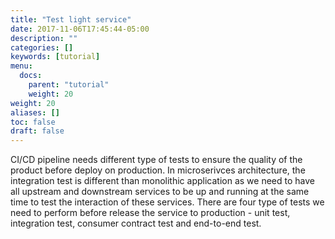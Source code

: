 ```yaml
---
title: "Test light service"
date: 2017-11-06T17:45:44-05:00
description: ""
categories: []
keywords: [tutorial]
menu:
  docs:
    parent: "tutorial"
    weight: 20
weight: 20
aliases: []
toc: false
draft: false
---
```


CI/CD pipeline needs different type of tests to ensure the quality of the product before 
deploy on production. In microserivces architecture, the integration test is different
than monolithic application as we need to have all upstream and downstream services to be
up and running at the same time to test the interaction of these services. There are four
type of tests we need to perform before release the service to production - unit test, 
integration test, consumer contract test and end-to-end test. 

